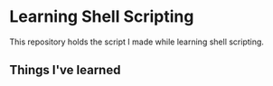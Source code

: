 # Learning Shell Scripting

This repository holds the script I made while learning shell scripting.

## Things I've learned
